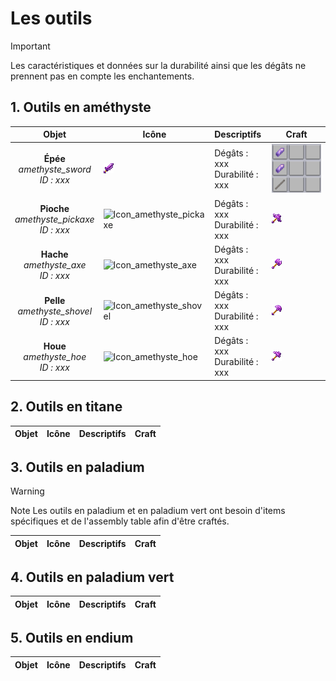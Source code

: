 # Les outils

> [!IMPORTANT]
> Les caractéristiques et données sur la durabilité ainsi que les dégâts ne prennent pas en compte les enchantements.


## 1. Outils en améthyste 

| Objet | Icône | Descriptifs | Craft |
|:-----:|-------|:------------|-------|
| **Épée** <br> *amethyste_sword* <br> *ID : xxx*  | <img src="static/img/items/amethyst_sword.png" class="icon" alt="Icon_amethyste_sword">  | Dégâts : xxx <br> Durabilité : xxx | <img src="static/img/crafts/amethyst_sword.png" class="craft" alt="Craft_amethyste_sword"> |
| **Pioche** <br> *amethyste_pickaxe* <br> *ID : xxx* | <img src="static/img/JkyugbOvgD.png" class="icon" alt="Icon_amethyste_pickaxe"> | Dégâts : xxx <br> Durabilité : xxx | <img src="static/img/items/amethyst_pickaxe.png" class="craft" alt="Craft_amethyste_pickaxe"> |
| **Hache** <br> *amethyste_axe* <br> *ID : xxx*    | <img src="static/img/JkyugbOvgD.png" class="icon" alt="Icon_amethyste_axe">    | Dégâts : xxx <br> Durabilité : xxx | <img src="static/img/items/amethyst_axe.png" class="craft" alt="Craft_amethyste_axe"> |
| **Pelle** <br> *amethyste_shovel* <br> *ID : xxx* | <img src="static/img/JkyugbOvgD.png" class="icon" alt="Icon_amethyste_shovel"> | Dégâts : xxx <br> Durabilité : xxx | <img src="static/img/items/amethyst_shovel.png" class="craft" alt="Craft_amethyste_shovel"> |
| **Houe** <br> *amethyste_hoe* <br> *ID : xxx*    | <img src="static/img/JkyugbOvgD.png" class="icon" alt="Icon_amethyste_hoe">    | Dégâts : xxx <br> Durabilité : xxx | <img src="static/img/items/amethyst_hoe.png" class="craft" alt="Craft_amethyste_hoe"> |

## 2. Outils en titane

| Objet | Icône | Descriptifs | Craft | 
|-------|-------|-------------|-------|

## 3. Outils en paladium 

> [!WARNING]
> Note 
> Les outils en paladium et en paladium vert ont besoin d'items spécifiques et de l'assembly table afin d'être craftés.

| Objet | Icône | Descriptifs | Craft | 
|-------|-------|-------------|-------|

## 4. Outils en paladium vert

| Objet | Icône | Descriptifs | Craft | 
|-------|-------|-------------|-------|

## 5. Outils en endium 

| Objet | Icône | Descriptifs | Craft | 
|-------|-------|-------------|-------|
